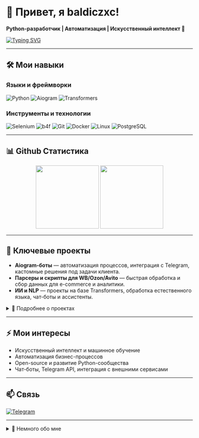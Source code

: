 # 👋 Привет, я baldiczxc!

**Python-разработчик | Автоматизация | Искусственный интеллект 🤖**

[![Typing SVG](https://readme-typing-svg.demolab.com?font=Fira+Code&size=24&pause=1000&color=00F0FF&width=435&lines=Python+%7C+Автоматизация+%7C+ИИ+%7C+Aiogram)](https://github.com/baldiczxc)

---

## 🛠️ Мои навыки

### Языки и фреймворки
![Python](https://img.shields.io/badge/Python-3776AB?style=for-the-badge&logo=python&logoColor=white)
![Aiogram](https://img.shields.io/badge/Aiogram-009688?style=for-the-badge&logoColor=white)
![Transformers](https://img.shields.io/badge/Transformers-FF6F61?style=for-the-badge&logoColor=white)

### Инструменты и технологии
![Selenium](https://img.shields.io/badge/Selenium-43B02A?style=for-the-badge&logo=selenium&logoColor=white)
![b4f](https://img.shields.io/badge/b4f-FF6F61?style=for-the-badge&logoColor=white)
![Git](https://img.shields.io/badge/Git-F05032?style=for-the-badge&logo=git&logoColor=white)
![Docker](https://img.shields.io/badge/Docker-2496ED?style=for-the-badge&logo=docker&logoColor=white)
![Linux](https://img.shields.io/badge/Linux-FCC624?style=for-the-badge&logo=linux&logoColor=black)
![PostgreSQL](https://img.shields.io/badge/PostgreSQL-316192?style=for-the-badge&logo=postgresql&logoColor=white)

---

## 📊 Github Статистика

<p align="center">
  <img src="https://github-readme-stats.vercel.app/api?username=baldiczxc&show_icons=true&theme=radical" height="170">
  <img src="https://github-readme-stats.vercel.app/api/top-langs/?username=baldiczxc&layout=compact&theme=radical" height="170">
</p>

---

## 🚀 Ключевые проекты

- **Aiogram-боты** — автоматизация процессов, интеграция с Telegram, кастомные решения под задачи клиента.
- **Парсеры и скрипты для WB/Ozon/Avito** — быстрая обработка и сбор данных для e-commerce и аналитики.
- **ИИ и NLP** — проекты на базе Transformers, обработка естественного языка, чат-боты и ассистенты.

<details>
<summary>📂 Подробнее о проектах</summary>

- 🔗 [Tg-g4f](https://github.com/baldiczxc/Tg-g4f) — Telegram бот с интеграцией AI.
- 🔗 [parser-stroy](https://github.com/baldiczxc/parser-stroy) — эффективные парсеры для маркетплейсов.
- 🔗 [web-card](https://github.com/baldiczxc/web-card) — генерация веб-карточек.

</details>

---

## ⚡ Мои интересы

- Искусственный интеллект и машинное обучение  
- Автоматизация бизнес-процессов  
- Open-source и развитие Python-сообщества  
- Чат-боты, Telegram API, интеграция с внешними сервисами

---

## 📫 Связь

[![Telegram](https://img.shields.io/badge/Telegram-0088CC?style=for-the-badge&logo=telegram&logoColor=white)](https://t.me/gortlt)

---

<details>
<summary>🌱 Немного обо мне</summary>

- Люблю разрабатывать полезные инструменты и оптимизировать рутину с помощью Python.
- Постоянно учусь и внедряю современные технологии: от парсеров до AI-моделей.
- Открыт к сотрудничеству и интересным задачам!
</details>
